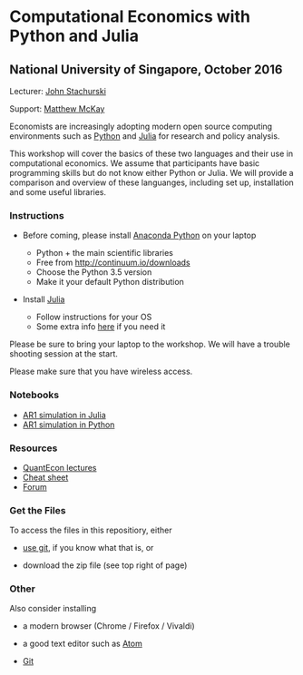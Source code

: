 #  Computational Economics with Python and Julia

##  National University of Singapore, October 2016


Lecturer: [John Stachurski](http://johnstachurski.net/)

Support: [Matthew McKay](https://github.com/mmcky)

Economists are increasingly adopting modern open source computing environments
such as [Python](https://www.python.org/) and [Julia](http://julialang.org/)
for research and policy analysis.

This workshop will cover the basics of these two languages and their use in
computational economics.  We assume that participants 
have basic programming skills but do not know either Python or Julia.  We
will provide a comparison and overview of these languanges, including set up,
installation and some useful libraries.


### Instructions


*  Before coming, please install [Anaconda Python](https://www.continuum.io/downloads) on your laptop

    * Python + the main scientific libraries
    * Free from http://continuum.io/downloads
    * Choose the Python 3.5 version
    * Make it your default Python distribution

* Install [Julia](http://julialang.org/downloads)

    * Follow instructions for your OS
    * Some extra info [here](http://julialang.org/downloads/platform.html) if you need it

Please be sure to bring your laptop to the workshop.  We will have a trouble shooting session at the start.

Please make sure that you have wireless access.

### Notebooks

* [AR1 simulation in Julia](http://nbviewer.jupyter.org/github/QuantEcon/NUS_workshop_2016/blob/master/ar1_plots_julia.ipynb)
* [AR1 simulation in Python](http://nbviewer.jupyter.org/github/QuantEcon/NUS_workshop_2016/blob/master/ar1_plots_python.ipynb)

### Resources

* [QuantEcon lectures](http://lectures.quantecon.org/)
* [Cheat sheet](http://cheatsheets.quantecon.org/)
* [Forum](http://discourse.quantecon.org/)



### Get the Files

To access the files in this repositiory, either 

* [use git](https://git-scm.com), if you know what that is, or

* download the zip file (see top right of page)


### Other

Also consider installing 

* a modern browser (Chrome / Firefox / Vivaldi) 

* a good text editor such as [Atom](https://atom.io/)

* [Git](https://git-scm.com/downloads)

